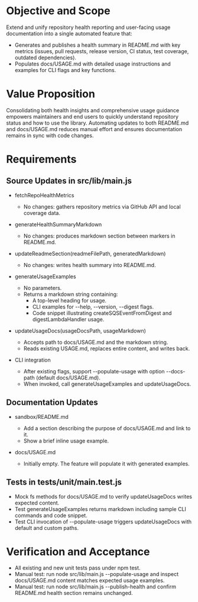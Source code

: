 # Objective and Scope

Extend and unify repository health reporting and user-facing usage documentation into a single automated feature that:

- Generates and publishes a health summary in README.md with key metrics (issues, pull requests, release version, CI status, test coverage, outdated dependencies).
- Populates docs/USAGE.md with detailed usage instructions and examples for CLI flags and key functions.

# Value Proposition

Consolidating both health insights and comprehensive usage guidance empowers maintainers and end users to quickly understand repository status and how to use the library. Automating updates to both README.md and docs/USAGE.md reduces manual effort and ensures documentation remains in sync with code changes.

# Requirements

## Source Updates in src/lib/main.js

- fetchRepoHealthMetrics
  - No changes: gathers repository metrics via GitHub API and local coverage data.

- generateHealthSummaryMarkdown
  - No changes: produces markdown section between markers in README.md.

- updateReadmeSection(readmeFilePath, generatedMarkdown)
  - No changes: writes health summary into README.md.

- generateUsageExamples
  - No parameters.
  - Returns a markdown string containing:
    - A top-level heading for usage.
    - CLI examples for --help, --version, --digest flags.
    - Code snippet illustrating createSQSEventFromDigest and digestLambdaHandler usage.

- updateUsageDocs(usageDocsPath, usageMarkdown)
  - Accepts path to docs/USAGE.md and the markdown string.
  - Reads existing USAGE.md, replaces entire content, and writes back.

- CLI integration
  - After existing flags, support --populate-usage with option --docs-path <path> (default docs/USAGE.md).
  - When invoked, call generateUsageExamples and updateUsageDocs.

## Documentation Updates

- sandbox/README.md
  - Add a section describing the purpose of docs/USAGE.md and link to it.
  - Show a brief inline usage example.

- docs/USAGE.md
  - Initially empty. The feature will populate it with generated examples.

## Tests in tests/unit/main.test.js

- Mock fs methods for docs/USAGE.md to verify updateUsageDocs writes expected content.
- Test generateUsageExamples returns markdown including sample CLI commands and code snippet.
- Test CLI invocation of --populate-usage triggers updateUsageDocs with default and custom paths.

# Verification and Acceptance

- All existing and new unit tests pass under npm test.
- Manual test: run node src/lib/main.js --populate-usage and inspect docs/USAGE.md content matches expected usage examples.
- Manual test: run node src/lib/main.js --publish-health and confirm README.md health section remains unchanged.